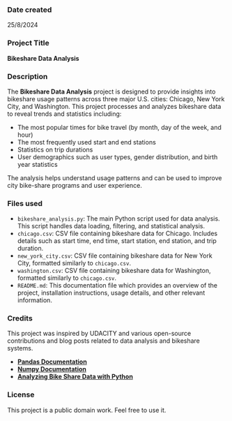 ### Date created
25/8/2024

### Project Title
**Bikeshare Data Analysis**

### Description
The **Bikeshare Data Analysis** project is designed to provide insights into bikeshare usage patterns across three major U.S. cities: Chicago, New York City, and Washington. This project processes and analyzes bikeshare data to reveal trends and statistics including:

- The most popular times for bike travel (by month, day of the week, and hour)
- The most frequently used start and end stations
- Statistics on trip durations
- User demographics such as user types, gender distribution, and birth year statistics

The analysis helps understand usage patterns and can be used to improve city bike-share programs and user experience.


### Files used
- `bikeshare_analysis.py`: The main Python script used for data analysis. This script handles data loading, filtering, and statistical analysis.
- `chicago.csv`: CSV file containing bikeshare data for Chicago. Includes details such as start time, end time, start station, end station, and trip duration.
- `new_york_city.csv`: CSV file containing bikeshare data for New York City, formatted similarly to `chicago.csv`.
- `washington.csv`: CSV file containing bikeshare data for Washington, formatted similarly to `chicago.csv`.
- `README.md`: This documentation file which provides an overview of the project, installation instructions, usage details, and other relevant information.


### Credits
This project was inspired by UDACITY and various open-source contributions and blog posts related to data analysis and bikeshare systems. 

- **[Pandas Documentation](https://pandas.pydata.org/pandas-docs/stable/)**
- **[Numpy Documentation](https://numpy.org/doc/stable/)**
- **[Analyzing Bike Share Data with Python](https://towardsdatascience.com/analyzing-bike-share-data-with-python-5f91d8d0f12b)**

### License
This project is a public domain work. Feel free to use it.

